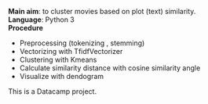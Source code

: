 **Main aim**: to cluster movies based on plot (text) similarity.<br>
**Language**: Python 3<br>
**Procedure**<br>
- Preprocessing (tokenizing , stemming)
- Vectorizing with TfidfVectorizer
- Clustering with Kmeans
- Calculate similarity distance with cosine similarity angle
- Visualize with dendogram

This is a Datacamp project.
